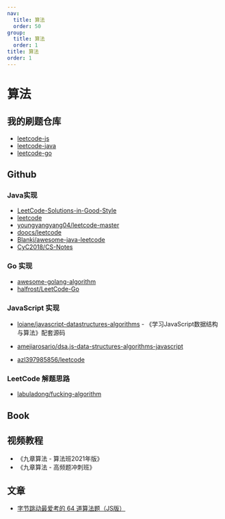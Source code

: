 ```yaml
---
nav:
  title: 算法
  order: 50
group:
  title: 算法
  order: 1
title: 算法
order: 1
---
```


# 算法

## 我的刷题仓库

- [leetcode-js](https://github.com/weisuoke/leetcode-js)
- [leetcode-java](https://github.com/weisuoke/leetcode-java)
- [leetcode-go](https://github.com/weisuoke/leetcode-go)

## Github

### Java实现

- [LeetCode-Solutions-in-Good-Style](https://github.com/liweiwei1419/LeetCode-Solutions-in-Good-Style/)
- [leetcode](https://github.com/grandyang/leetcode/)
- [youngyangyang04/leetcode-master](https://github.com/youngyangyang04/leetcode-master)
- [doocs/leetcode](https://github.com/doocs/leetcode/)
- [Blankj/awesome-java-leetcode](https://github.com/Blankj/awesome-java-leetcode/)
- [CyC2018/CS-Notes](https://github.com/CyC2018/CS-Notes)

### Go 实现

- [awesome-golang-algorithm](https://github.com/kylesliu/awesome-golang-algorithm/)
- [halfrost/LeetCode-Go](https://github.com/halfrost/LeetCode-Go/)

### JavaScript 实现

- [loiane/javascript-datastructures-algorithms](https://github.com/loiane/javascript-datastructures-algorithms) - 《学习JavaScript数据结构与算法》配套源码
- [amejiarosario/dsa.js-data-structures-algorithms-javascript](https://github.com/amejiarosario/dsa.js-data-structures-algorithms-javascript)

- [azl397985856/leetcode](https://github.com/azl397985856/leetcode/)

### LeetCode 解题思路

- [labuladong/fucking-algorithm](https://github.com/labuladong/fucking-algorithm)

## Book

## 视频教程

- 《九章算法 - 算法班2021年版》
- 《九章算法 - 高频题冲刺班》

## 文章

- [字节跳动最爱考的 64 道算法题（JS版）](https://juejin.cn/post/6947842412102287373)